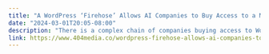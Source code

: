 ```yaml
---
title: "A WordPress ‘Firehose’ Allows AI Companies to Buy Access to a Million Posts a Day"
date: "2024-03-01T20:05-08:00"
description: "There is a complex chain of companies buying access to WordPress and Tumblr posts through a company called SocialGist."
link: https://www.404media.co/wordpress-firehose-allows-ai-companies-to-buy-access-to-a-million-posts-a-day/
---
```

